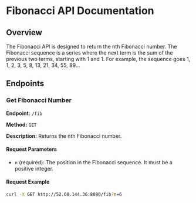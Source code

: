 # Fibonacci API Documentation

## Overview

The Fibonacci API is designed to return the nth Fibonacci number. The Fibonacci sequence is a series where the next term is the sum of the previous two terms, starting with 1 and 1. For example, the sequence goes 1, 1, 2, 3, 5, 8, 13, 21, 34, 55, 89...

## Endpoints

### Get Fibonacci Number

**Endpoint:** `/fib`

**Method:** `GET`

**Description:** Returns the nth Fibonacci number.

#### Request Parameters

- `n` (required): The position in the Fibonacci sequence. It must be a positive integer.

#### Request Example

```sh
curl -X GET http://52.68.144.36:8080/fib?n=6
